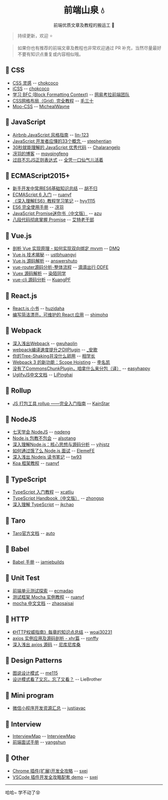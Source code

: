 <h1 align="center">前端山泉 💧</h1>

<div align="center">前端优质文章及教程的搬运工 👷</div>

> 持续更新，欢迎 ⭐

> 如果你也有推荐的前端文章及教程也非常欢迎通过 PR 补充，当然尽量最好不要有知识点重复或内容相似哦。

## 📂 CSS

- [CSS 灵感](https://chokcoco.github.io/CSS-Inspiration/#/./init) -- [chokcoco](https://github.com/chokcoco)
- [iCSS](https://github.com/chokcoco/iCSS) -- [chokcoco](https://github.com/chokcoco)
- [学习 BFC (Block Formatting Context)](https://juejin.im/post/59b73d5bf265da064618731d) -- [网易考拉前端团队](https://juejin.im/user/59aff476518825244e6ce2ce)
- [CSS网格布局（Grid）完全教程](https://www.zcfy.cc/article/learn-css-grid-a-guide-to-learning-css-grid-jonathan-suh) -- [毛三十](https://www.zcfy.cc/@iFat3)
- [Moo-CSS](http://blog.michealwayne.cn/Moo-CSS/docs/) -- [MichealWayne](https://github.com/MichealWayne/)

## 📂 JavaScript

- [Airbnb JavaScript 风格指南](https://github.com/lin-123/javascript) -- [lin-123](https://github.com/lin-123)
- [JavaScript 开发者应懂的33个概念 ](https://github.com/stephentian/33-js-concepts) -- [stephentian](https://github.com/stephentian)
- [30秒就能理解的 JavaScript 优秀代码](http://caibaojian.com/30-seconds-of-code.html) -- [Chalarangelo](https://github.com/Chalarangelo)
- [冴羽的博客](https://github.com/mqyqingfeng/Blog) -- [mqyqingfeng](https://github.com/mqyqingfeng)
- [过目不忘JS正则表达式](https://www.cnblogs.com/moqing/p/5665126.html) -- [全凭一口仙气儿活着](https://home.cnblogs.com/u/moqing/)

## 📂 ECMAScript2015+

- [新手开发中常用ES6基础知识总结](https://segmentfault.com/a/1190000010605175) -- [胡不归](https://segmentfault.com/u/hubugui)
- [ECMAScript 6 入门](http://es6.ruanyifeng.com/) -- [ruanyf](https://github.com/ruanyf)
- [《深入理解ES6》教程学习笔记](https://github.com/hyy1115/ES6-learning) -- [hyy1115](https://github.com/hyy1115)
- [ES6 完全使用手册](https://juejin.im/post/5bfe05505188252098022400) -- [冴羽](https://juejin.im/user/58e4b9b261ff4b006b3227f4)
- [JavaScript Promise迷你书（中文版）](http://liubin.org/promises-book/) -- [azu](https://github.com/azu)
- [八段代码彻底掌握 Promise](https://juejin.im/post/597724c26fb9a06bb75260e8) -- [艾特老干部](https://juejin.im/user/5944ff6eac502e006b9354a5)

## 📂 Vue.js

- [剖析 Vue 实现原理 - 如何实现双向绑定 mvvm](https://github.com/DMQ/mvvm) -- [DMQ](https://github.com/DMQ)
- [Vue.js 技术揭秘](https://ustbhuangyi.github.io/vue-analysis/) -- [ustbhuangyi](https://github.com/ustbhuangyi)
- [Vue.js 源码解析](https://github.com/answershuto/learnVue) -- [answershuto](https://github.com/answershuto)
- [vue-router源码分析-整体流程](https://juejin.im/post/584040e1ac502e006cbedb23) -- [滴滴出行·DDFE](https://juejin.im/user/580597caa34131005ff0656e)
- [Vuex 源码解析](https://juejin.im/post/59f66bd7f265da432d275d30) -- [染陌同学](https://juejin.im/user/58f87ae844d9040069ca7507)
- [vue-cli 源码分析](https://kuangpf.com/vue-cli-analysis/) -- [KuangPF](https://github.com/KuangPF)

## 📂 React.js

- [React.js 小书](http://huziketang.mangojuice.top/books/react/) -- [huzidaha](https://github.com/huzidaha)
- [编写简洁漂亮，可维护的 React 应用](https://github.com/shimohq/react-cookbook) -- [shimohq](https://github.com/shimohq)

## 📂 Webpack

- [深入浅出Webpack](http://webpack.wuhaolin.cn/) -- [gwuhaolin](https://github.com/gwuhaolin)
- [webpack编译速度提升之DllPlugin](https://juejin.im/post/5b3e22e3f265da0f4b7a72df) -- [_安歌](https://juejin.im/user/5a96817df265da4e9c635c39)
- [你的Tree-Shaking并没什么卵用](https://juejin.im/post/5a5652d8f265da3e497ff3de) -- [相学长](https://juejin.im/user/58f876dc5c497d0058e38ae1)
- [Webpack 3 的新功能：Scope Hoisting](https://zhuanlan.zhihu.com/p/27980441) -- [李名凯](https://www.zhihu.com/people/lmk123/activities)
- [没有了CommonsChunkPlugin，咱拿什么来分包（译）](https://segmentfault.com/a/1190000013476837) -- [easyhappy](https://segmentfault.com/u/easyhappy)
- [UglifyJS中文文档](https://github.com/LiPinghai/UglifyJSDocCN) -- [LiPinghai](https://github.com/LiPinghai)

## 📂 Rollup

- [JS 打包工具 rollup ——完全入门指南](https://segmentfault.com/a/1190000010628352) -- [KainStar](https://segmentfault.com/u/kainstar)

## 📂 NodeJS

- [七天学会 NodeJS](https://nqdeng.github.io/7-days-nodejs/#1) -- [nqdeng](https://github.com/nqdeng)
- [Node.js 包教不包会](https://github.com/alsotang/node-lessons) -- [alsotang](https://github.com/alsotang)
- [深入理解Node.js：核心思想与源码分析](https://yjhjstz.gitbooks.io/deep-into-node/content/) -- [yjhjstz](https://github.com/yjhjstz)
- [如何通过饿了么 Node.js 面试](https://elemefe.github.io/node-interview/#/sections/zh-cn/) -- [ElemeFE](https://github.com/ElemeFE)
- [深入浅出 Nodejs 读书笔记](http://tw93.com/2015-03-01/shen-ru-qian-chu-nodejs-reading-mind-map.html) -- [tw93](https://github.com/tw93)
- [Koa 框架教程](http://www.ruanyifeng.com/blog/2017/08/koa.html) -- [ruanyf](https://github.com/ruanyf)

## 📂 TypeScript

- [TypeScript 入门教程](https://ts.xcatliu.com/) -- [xcatliu](https://github.com/xcatliu)
- [TypeScript Handbook（中文版）](https://zhongsp.gitbooks.io/typescript-handbook/content/) -- [zhongsp](https://github.com/zhongsp)
- [深入理解 TypeScript](https://jkchao.github.io/typescript-book-chinese/) -- [jkchao](https://github.com/jkchao)

## 📂 Taro

- [Taro官方文档](https://ts.xcatliu.com/) -- [auto](https://taro.aotu.io/)


## 📂 Babel

- [Babel 手册](https://github.com/jamiebuilds/babel-handbook/blob/master/translations/zh-Hans/README.md) -- [jamiebuilds](https://github.com/jamiebuilds)

## 📂 Unit Test

- [前端单元测试探索](https://github.com/ecmadao/Coding-Guide/blob/master/Notes/UnitTest/%E5%89%8D%E7%AB%AF%E5%8D%95%E5%85%83%E6%B5%8B%E8%AF%95%E6%8E%A2%E7%B4%A2.md) -- [ecmadao](https://github.com/ecmadao)
- [测试框架 Mocha 实例教程](http://www.ruanyifeng.com/blog/2015/12/a-mocha-tutorial-of-examples.html) -- [ruanyf](https://github.com/ruanyf)
- [mocha 中文文档](https://github.com/zhaosaisai/mocha-in-chinese) -- [zhaosaisai](https://github.com/zhaosaisai)

## 📂 HTTP

- [《HTTP权威指南》每章的知识点总结](https://github.com/woai30231/http) -- [woai30231](https://github.com/woai30231)
- [axios 实例应用及源码剖析 - xhr篇](https://github.com/ronffy/axios-tutorial) -- [ronffy](https://github.com/ronffy)
- [深入浅出 axios 源码](https://zhuanlan.zhihu.com/p/37962469) -- [尼库尼库桑](https://www.zhihu.com/people/zhang-lei-lei-38-57/activities)

## 📂 Design Patterns

- [图说设计模式](https://design-patterns.readthedocs.io/zh_CN/latest/index.html) -- [me115](https://github.com/me115)
- [设计模式看了又忘，忘了又看？](https://mp.weixin.qq.com/s/WiPwb7AyVlxyr1_kYXt96w) -- LieBrother

## 📂 Mini program

- [微信小程序开发资源汇总](https://github.com/justjavac/awesome-wechat-weapp/blob/master/README.md) -- [justjavac](https://github.com/justjavac)

## 📂 Interview

- [InterviewMap](https://yuchengkai.cn/docs/frontend/) -- [InterviewMap](https://github.com/InterviewMap)
- [前端面试手册](https://github.com/yangshun/front-end-interview-handbook/blob/master/Translations/Chinese/README.md) -- [yangshun](https://github.com/yangshun)

## 📂 Other

- [Chrome 插件(扩展)开发全攻略](http://blog.haoji.me/chrome-plugin-develop.html) -- [sxei](https://github.com/sxei)
- [VSCode 插件开发全攻略配套 demo](https://github.com/sxei/vscode-plugin-demo) -- [sxei](https://github.com/sxei)

---
哈哈~ 学不动了😵